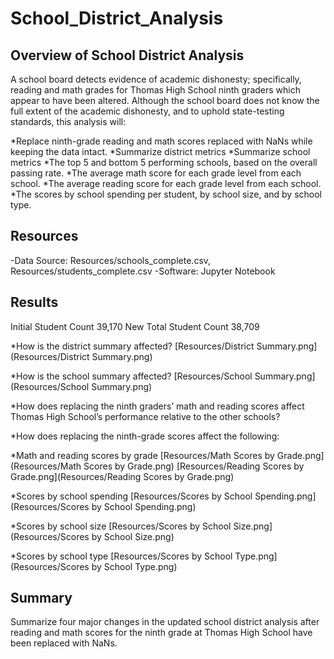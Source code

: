 # School_District_Analysis

## Overview of School District Analysis
A school board detects evidence of academic dishonesty; specifically, reading and math grades for Thomas High School ninth graders which appear to have been altered. Although the school board does not know the full extent of the academic dishonesty, and to uphold state-testing standards, this analysis will:

*Replace ninth-grade reading and math scores replaced with NaNs while keeping the data intact.
*Summarize district metrics
*Summarize school metrics
*The top 5 and bottom 5 performing schools, based on the overall passing rate.
*The average math score for each grade level from each school.
*The average reading score for each grade level from each school.
*The scores by school spending per student, by school size, and by school type.

## Resources
-Data Source: Resources/schools_complete.csv, Resources/students_complete.csv
-Software: Jupyter Notebook

## Results 
Initial Student Count    39,170
New Total Student Count    38,709

*How is the district summary affected?
[Resources/District Summary.png](Resources/District Summary.png)

*How is the school summary affected?
[Resources/School Summary.png](Resources/School Summary.png)

*How does replacing the ninth graders’ math and reading scores affect Thomas High School’s performance relative to the other schools?

*How does replacing the ninth-grade scores affect the following:

  *Math and reading scores by grade
  [Resources/Math Scores by Grade.png](Resources/Math Scores by Grade.png)
  [Resources/Reading Scores by Grade.png](Resources/Reading Scores by Grade.png)
  
  *Scores by school spending
  [Resources/Scores by School Spending.png](Resources/Scores by School Spending.png)
  
  *Scores by school size
  [Resources/Scores by School Size.png](Resources/Scores by School Size.png)
  
  *Scores by school type
  [Resources/Scores by School Type.png](Resources/Scores by School Type.png)
  
## Summary 
Summarize four major changes in the updated school district analysis after reading and math scores for the ninth grade at Thomas High School have been replaced with NaNs.
